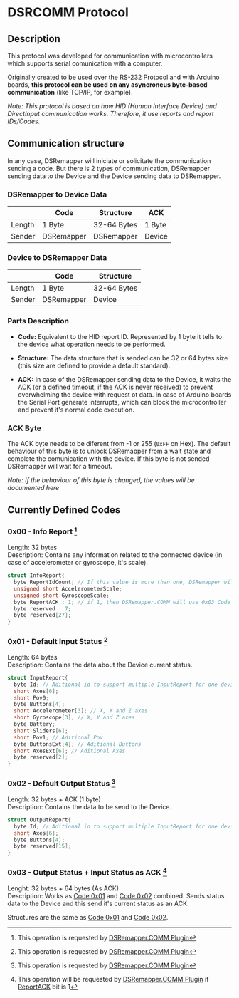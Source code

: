 # DSRCOMM Protocol
## Description
This protocol was developed for communication with microcontrollers which supports serial comunication with a computer.

Originally created to be used over the RS-232 Protocol and with Arduino boards, **this protocol can be used on any asyncroneus byte-based communication** (like TCP/IP, for example).

_Note: This protocol is based on how HID (Human Interface Device) and DirectInput communication works. Therefore, it use reports and report IDs/Codes._

## Communication structure

In any case, DSRemapper will iniciate or solicitate the communication sending a code. But there is 2 types of communication, DSRemapper sending data to the Device and the Device sending data to DSRemapper.

### DSRemapper to Device Data
|        | Code       | Structure   | ACK    |
|--------|------------|-------------|--------|
| Length | 1 Byte     | 32-64 Bytes | 1 Byte |
| Sender | DSRemapper | DSRemapper  | Device |

### Device to DSRemapper Data
|        | Code       | Structure   |
|--------|------------|-------------|
| Length | 1 Byte     | 32-64 Bytes |
| Sender | DSRemapper | Device      |

### Parts Description
- **Code:** Equivalent to the HID report ID. Represented by 1 byte it tells to the device what operation needs to be performed.

- **Structure:** The data structure that is sended can be 32 or 64 bytes size (this size are defined to provide a default standard).

- **ACK:** In case of the DSRemapper sending data to the Device, it waits the ACK (or a defined timeout, if the ACK is never received) to prevent overwhelming the device with request ot data. In case of Arduino boards the Serial Port generate interrupts, which can block the microcontroller and prevent it's normal code execution.

### ACK Byte
The ACK byte needs to be diferent from -1 or 255 (`0xFF` on Hex). The default behaviour of this byte is to unlock DSRemapper from a wait state and complete the comunication with the device. If this byte is not sended DSRemapper will wait for a timeout.

_Note: If the behaviour of this byte is changed, the values will be documented here_

## Currently Defined Codes

### 0x00 - Info Report [^1]
Length: 32 bytes  
Description: Contains any information related to the connected device (in case of accelerometer or gyroscope, it's scale).

```c++
struct InfoReport{
  byte ReportIdCount; // If this value is more than one, DSRemapper will spect multiple Input Reports per request
  unsigned short AccelerometerScale;
  unsigned short GyroscopeScale;
  byte ReportACK : 1; // if 1, then DSRemapper.COMM will use 0x03 Code for data retrive
  byte reserved : 7;
  byte reserved[27];
}
```

### 0x01 - Default Input Status [^1]
Length: 64 bytes  
Description: Contains the data about the Device current status.

```c++
struct InputReport{
  byte Id; // Aditional id to support multiple InputReport for one device
  short Axes[6];
  short Pov0;
  byte Buttons[4];
  short Accelerometer[3]; // X, Y and Z axes
  short Gyroscope[3]; // X, Y and Z axes
  byte Battery;
  short Sliders[6];
  short Pov1; // Aditional Pov
  byte ButtonsExt[4]; // Aditional Buttons
  short AxesExt[6]; // Aditional Axes
  byte reserved[2];
}
```

### 0x02 - Default Output Status [^1]
Length: 32 bytes + ACK (1 byte)  
Description: Contains the data to be send to the Device.

```c++
struct OutputReport{
  byte Id; // Aditional id to support multiple InputReport for one device
  short Axes[6];
  byte Buttons[4];
  byte reserved[15];
}
```

### 0x03 - Output Status + Input Status as ACK [^2]
Lenght: 32 bytes + 64 bytes (As ACK)  
Description: Works as [Code 0x01](#0x01---default-input-status) and [Code 0x02](#0x02---default-output-status) combined. Sends status data to the Device and this send it's current status as an ACK.

Structures are the same as [Code 0x01](#0x01---default-input-status) and [Code 0x02](#0x02---default-output-status).


[^1]: This operation is requested by [DSRemapper.COMM Plugin](./COMM-Plugin.md)
[^2]: This operation will be requested by [DSRemapper.COMM Plugin](./COMM-Plugin.md) if [ReportACK](#0x00---info-report) bit is 1
